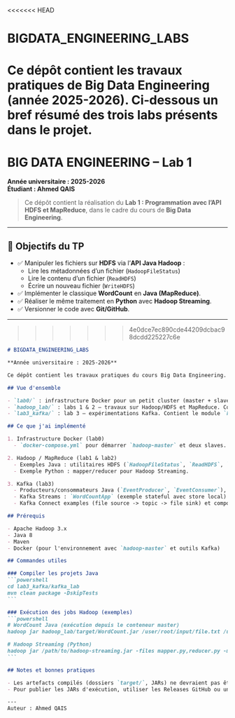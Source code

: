 <<<<<<< HEAD
# BIGDATA_ENGINEERING_LABS

Ce dépôt contient les travaux pratiques de Big Data Engineering (année 2025-2026). Ci‑dessous un bref résumé des trois labs présents dans le projet.
=======
# BIG DATA ENGINEERING – Lab 1  
**Année universitaire : 2025-2026**  
**Étudiant : Ahmed QAIS**

> Ce dépôt contient la réalisation du **Lab 1 : Programmation avec l’API HDFS et MapReduce**, dans le cadre du cours de **Big Data Engineering**.

---

## 🎯 Objectifs du TP

- ✅ Manipuler les fichiers sur **HDFS** via l’**API Java Hadoop** :
  - Lire les métadonnées d’un fichier (`HadoopFileStatus`)
  - Lire le contenu d’un fichier (`ReadHDFS`)
  - Écrire un nouveau fichier (`WriteHDFS`)
- ✅ Implémenter le classique **WordCount** en **Java (MapReduce)**.
- ✅ Réaliser le même traitement en **Python** avec **Hadoop Streaming**.
- ✅ Versionner le code avec **Git/GitHub**.

---
>>>>>>> 4e0dce7ec890cde44209dcbac98dcdd225227c6e
````markdown
# BIGDATA_ENGINEERING_LABS

**Année universitaire : 2025-2026**

Ce dépôt contient les travaux pratiques du cours Big Data Engineering. Voici un résumé organisé des labos et éléments présents dans le projet.

## Vue d'ensemble

- `lab0/` : infrastructure Docker pour un petit cluster (master + slaves) avec `docker-compose.yml` pour démarrer les nœuds et tester les montages de volumes partagés.
- `hadoop_lab/` : labs 1 & 2 — travaux sur Hadoop/HDFS et MapReduce. Contient les sources Java, les exemples MapReduce et des scripts pour exécution dans l'environnement Hadoop.
- `lab3_kafka/` : lab 3 — expérimentations Kafka. Contient le module `kafka_lab` avec producteurs/consommateurs Java, une app Kafka Streams (WordCount), des exemples Kafka Connect, et un `docker-compose.kafka-ui.yml` pour Kafka‑UI.

## Ce que j'ai implémenté

1. Infrastructure Docker (lab0)
  - `docker-compose.yml` pour démarrer `hadoop-master` et deux slaves. Le master expose un volume partagé pour déposer des JARs et fichiers à utiliser par les services du conteneur.

2. Hadoop / MapReduce (lab1 & lab2)
  - Exemples Java : utilitaires HDFS (`HadoopFileStatus`, `ReadHDFS`, `WriteHDFS`) et job WordCount en Java.
  - Exemple Python : mapper/reducer pour Hadoop Streaming.

3. Kafka (lab3)
  - Producteurs/consommateurs Java (`EventProducer`, `EventConsumer`), outils interactifs (`WordProducer`, `WordCountConsumer`).
  - Kafka Streams : `WordCountApp` (exemple stateful avec store local).
  - Kafka Connect examples (file source -> topic -> file sink) et compose pour Kafka‑UI.

## Prérequis

- Apache Hadoop 3.x
- Java 8
- Maven
- Docker (pour l'environnement avec `hadoop-master` et outils Kafka)

## Commandes utiles

### Compiler les projets Java
```powershell
cd lab3_kafka/kafka_lab
mvn clean package -DskipTests
```

### Exécution des jobs Hadoop (exemples)
```powershell
# WordCount Java (exécution depuis le conteneur master)
hadoop jar hadoop_lab/target/WordCount.jar /user/root/input/file.txt /user/root/output/wordcount

# Hadoop Streaming (Python)
hadoop jar /path/to/hadoop-streaming.jar -files mapper.py,reducer.py -mapper "python3 mapper.py" -reducer "python3 reducer.py" -input /user/root/input -output /user/root/output_python
```

## Notes et bonnes pratiques

- Les artefacts compilés (dossiers `target/`, JARs) ne devraient pas être commités dans le dépôt principal. Il est recommandé d'ajouter `target/` à `.gitignore` et de ne versionner que les sources et la documentation.
- Pour publier les JARs d'exécution, utiliser les Releases GitHub ou un dossier partagé externe plutôt que de committer les binaires dans `master`.

---
Auteur : Ahmed QAIS

````
